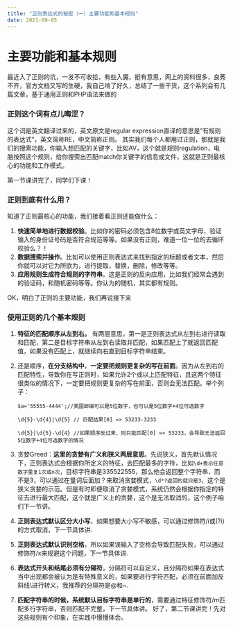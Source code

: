 ```yaml
---
title: "正则表达式的秘密（一）主要功能和基本规则"
date: 2021-09-05
---
```



# 主要功能和基本规则
最近入了正则的坑，一发不可收拾，有些入魔，挺有意思，网上的资料很多，良莠不齐，官方文档又写的生硬，我自己啃了好久，总结了一些干货，这个系列会有几篇文章，基于通用正则和PHP语法来做的

### 正则这个词有点儿晦涩？

这个词是英文翻译过来的，英文原文是regular expression直译的意思是“有规则的表达式”，英文简称RE，中文简称正则。
其实我们每个人都用过正则，那就是我们的搜索功能，你输入想匹配的关键字，比如AV，这个就是规则regulation，电脑按照这个规则，给你搜索出匹配match你关键字的信息或文件，这就是正则最核心的功能和工作模式。

第一节课讲完了，同学们下课！

### 正则到底有什么用？
知道了正则最核心的功能，我们接着看正则还能做什么：

1. **快速简单地进行数据校验**。比如你的密码必须包含8位数字或英文字母，验证输入的身份证号码是否符合规范等等。如果没有正则，难道一位一位的去循环校验么？！
1. **数据搜索并操作**。比如可以使用正则表达式来找到指定的标题或者文本，然后你就可以对它为所欲为，进行提取，替换，删除，修改等等。
1. **应用规则生成符合规则的字符串**。这是正则的反向应用，比如我们经常会遇到的验证码，和随机密码等等。你认为的随机，其实都有规则。

OK，明白了正则的主要功能，我们再说接下来
### 使用正则的几个基本规则

1. **特征的匹配顺序从左到右。** 有两层意思，第一是正则表达式从左到右进行读取和匹配，第二是目标字符串从左到右读取并匹配，如果匹配上了就返回匹配值，如果没有匹配上，就继续向右直到目标字符串结束。

1. 还是顺序，**在分支结构中**，**一定要把规则更复杂的写在前面**。因为从左到右的匹配特性，导致你在写正则时，如果允许2个或以上匹配特征，且这两个特征很类似的情况下，一定要把规则更复杂的写在前面，否则会无法匹配。举个列子：

    `$a='55555-4444';//美国邮编可以是5位数字，也可以是5位数字+4位可选数字`

    `\d{5}-\d{4}|\d{5} // 匹配结果[0] => 53233-3233`

    `\d{5}|\d{5}-\d{4} //如果顺序反过来，则只能匹配[0] => 53233，会导致无法返回5位数字+4位可选数字的情况`


3. 贪婪Greed：**这里的贪婪有广义和狭义两层意思**。先说狭义，首先默认情况下，正则表达式会根据你所定义的特征，去匹配最多的字符，比如`\d+表示任意数字重复1次或n次`，目标字符串是335522555，那么他会返回整个字符串，而不是3，可以通过在量词后面加？来取消贪婪模式，`\d*?返回的就只是3`，这个是狭义贪婪的示范。但是有时即便取消了贪婪模式，系统仍然会根据你指定的特征去进行最大匹配，这个就是广义上的贪婪，这个是无法取消的，这个例子咱们下一节讲。

1. **正则表达式默认区分大小写**，如果想要大小写不敏感，可以通过修饰符/i或(?i)的方式取消，下一节具体讲.
1. **正则表达式默认识别空格**，所以如果误输入了空格会导致匹配失败，可以通过修饰符/x来规避这个问题，下一节具体讲.
1. **表达式开头和结尾必须有分隔符**，分隔符可以自定义，且分隔符如果在表达式当中出现都会被认为是有特殊意义的，如果要进行字符匹配，必须在前面加反斜线\进行转义，我推荐的分隔符是@和~.
1. **匹配字符串的时候，系统默认目标字符串是单行的**，需要通过特征修饰符/m匹配多行字符串，否则匹配不完整，下一节具体讲。
好了，第二节课讲完！先对这些规则有个印象，在实践中慢慢体会。

